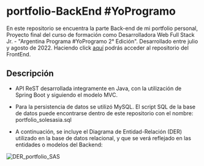 # portfolio-BackEnd #YoProgramo

En este repositorio se encuentra la parte Back-end de mi portfolio personal, Proyecto final del curso de formación como Desarrolladora Web Full Stack Jr. - "Argentina Programa #YoProgramo 2° Edición". Desarrollado entre julio y agosto de 2022.
Haciendo click [aquí](https://github.com/SoleSasia/portfolio-FrontEnd) podrás acceder al repositorio del FrontEnd.


## Descripción

* API ReST desarrollada integramente en Java, con la utilización de Spring Boot y siguiendo el modelo MVC.

* Para la persistencia de datos se utilizó MySQL. El script SQL de la base de datos puede encontrarse dentro de este repositorio con el nombre: portfolio_solesasia.sql

* A continuación, se incluye el Diagrama de Entidad-Relación (DER) utilizado en la base de datos relacional, y que se verá reflejado en las entidades o modelos del Backend:


![DER_portfolio_SAS](https://user-images.githubusercontent.com/101983696/187987049-a743b90f-11e3-4bcc-8a35-36e19829f12e.png)




